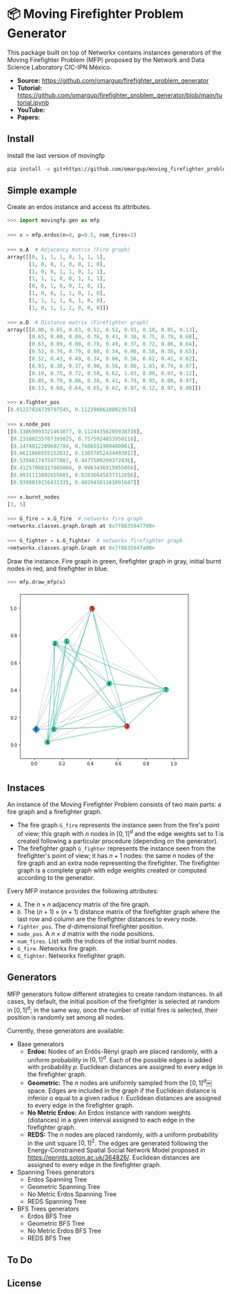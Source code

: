 # 📦 Moving Firefighter Problem Generator

This package built on top of Networkx contains instances generators of the Moving Firefighter Problem (MFP) proposed by the Network and Data Science Laboratory CIC-IPN México.

- **Source:** <https://github.com/omargup/firefighter_problem_generator>
- **Tutorial:** <https://github.com/omargup/firefighter_problem_generator/blob/main/tutorial.ipynb>
- **YouTube:**
- **Papers:**

## Install

Install the last version of movingfp

```bash
pip install -e git+https://github.com/omargup/moving_firefighter_problem_generator#egg=movingfp
```

## Simple example

Create an erdos instance and access its attributes.

```python
>>> import movingfp.gen as mfp

>>> x = mfp.erdos(n=8, p=0.5, num_fires=2)

>>> x.A  # Adjacency matrix (Fire graph)
array([[0, 1, 1, 1, 0, 1, 1, 1],
       [1, 0, 0, 1, 0, 0, 1, 0],
       [1, 0, 0, 1, 1, 0, 1, 1],
       [1, 1, 1, 0, 0, 1, 1, 1],
       [0, 0, 1, 0, 0, 1, 0, 1],
       [1, 0, 0, 1, 1, 0, 1, 0],
       [1, 1, 1, 1, 0, 1, 0, 0],
       [1, 0, 1, 1, 1, 0, 0, 0]])

>>> x.D  # Distance matrix (Firefighter graph)
array([[0.00, 0.65, 0.63, 0.52, 0.52, 0.93, 0.10, 0.85, 0.13],
       [0.65, 0.00, 0.09, 0.76, 0.43, 0.30, 0.75, 0.79, 0.68],
       [0.63, 0.09, 0.00, 0.79, 0.49, 0.37, 0.72, 0.86, 0.64],
       [0.52, 0.76, 0.79, 0.00, 0.34, 0.90, 0.58, 0.38, 0.65],
       [0.52, 0.43, 0.49, 0.34, 0.00, 0.56, 0.62, 0.41, 0.62],
       [0.93, 0.30, 0.37, 0.90, 0.56, 0.00, 1.03, 0.79, 0.97],
       [0.10, 0.75, 0.72, 0.58, 0.62, 1.03, 0.00, 0.93, 0.12],
       [0.85, 0.79, 0.86, 0.38, 0.41, 0.79, 0.93, 0.00, 0.97],
       [0.13, 0.68, 0.64, 0.65, 0.62, 0.97, 0.12, 0.97, 0.00]])

>>> x.fighter_pos
[0.01227824739797545, 0.11239886108023578]

>>> x.node_pos
[[0.13869093321463077, 0.11244356285938728],
 [0.23180235707395025, 0.7575924853950116],
 [0.1474012209602784, 0.7406551989400061],
 [0.6621666555152632, 0.13657852434493012],
 [0.5356617475477887, 0.4477509299372836],
 [0.41257008317805066, 0.9963436915955056],
 [0.0931113892655685, 0.02036645837312856],
 [0.9398019156431335, 0.40294581161091647]]

>>> x.burnt_nodes
[3, 5]

>>> G_fire = x.G_fire  # networkx fire graph
<networkx.classes.graph.Graph at 0x7f8835947700>

>>> G_fighter = x.G_fighter  # networkx firefighter graph
<networkx.classes.graph.Graph at 0x7f8835947a00>
```

Draw the instance. Fire graph in green, firefighter graph in gray, initial burnt nodes in red, and firefighter in blue.

```python
>>> mfp.draw_mfp(x)
```

![Erdos instance](img/erdos_instance.png)

## Instaces

An instance of the Moving Firefighter Problem consists of two main parts: a fire graph and a firefighter graph.

- The fire graph `G_fire` represents the instance seen from the fire's point of view; this graph with $n$ nodes in $[0,1]^d$ and the edge weights set to $1$ is created following a particular procedure (depending on the generator).
- The firefighter graph `G_fighter` represents the instance seen from the firefighter's point of view; it has $n+1$ nodes: the same $n$ nodes of the fire graph and an extra node representing the firefighter. The firefighter graph is a complete graph with edge weights created or computed according to the generator.

Every MFP instance provides the following attributes:

- `A`. The $n \times n$ adjacency matrix of the fire graph.
- `D`. The $(n+1) \times (n+1)$ distance matrix of the firefighter graph where the last row and column are the firefighter distances to every node.
- `fighter_pos`. The $d$-dimensional firefighter position.
- `node_pos`. A $n \times d$ matrix with the node positions.
- `num_fires`. List with the indices of the initial burnt nodes.
- `G_fire`. Networkx fire graph.
- `G_fighter`. Networkx firefighter graph.

## Generators

MFP generators follow different strategies to create random instances. In all cases, by default, the initial position of the firefighter is selected at random in $[0,1]^d$; in the same way, once the number of initial fires is selected, their position is randomly set among all nodes.

Currently, these generators are available:

- Base generators
  - **Erdos:** Nodes of an Erdős-Rényi graph are placed randomly, with a uniform probability in $[0,1]^d$. Each of the possible edges is added with probability $p$. Euclidean distances are assigned to every edge in the firefighter graph.
  - **Geometric:** The $n$ nodes are uniformly sampled from the $[0,1]^d$￼space. Edges are included in the graph if the Euclidean distance is inferior o equal to a given radius r. Euclidean distances are assigned to every edge in the firefighter graph.
  - **No Metric Erdos:** An Erdos instance with random weights (distances) in a given interval assigned to each edge in the firefighter graph.
  - **REDS:** The $n$ nodes are placed randomly, with a uniform probability in the unit square $[0,1]^2$. The edges are generated following the Energy-Constrained Spatial Social Network Model proposed in <https://eprints.soton.ac.uk/364826/>. Euclidean distances are assigned to every edge in the firefighter graph.
- Spanning Trees generators
  - Erdos Spanning Tree
  - Geometric Spanning Tree
  - No Metric Erdos Spanning Tree
  - REDS Spanning Tree
- BFS Trees generators
  - Erdos BFS Tree
  - Geometric BFS Tree
  - No Metric Erdos BFS Tree
  - REDS BFS Tree

## To Do

## License
